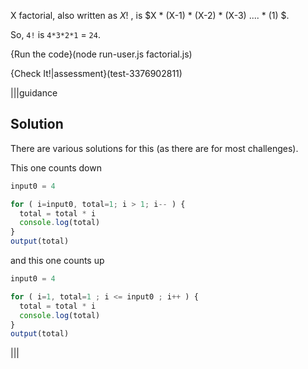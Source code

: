 X factorial, also written as $X!$ , is $X * (X-1) * (X-2) * (X-3) .... * (1) $.

So, `4!` is `4*3*2*1` = `24`.

{Run the code}(node run-user.js factorial.js)

{Check It!|assessment}(test-3376902811)

|||guidance
## Solution
There are various solutions for this (as there are for most challenges).

This one counts down

```javascript
input0 = 4

for ( i=input0, total=1; i > 1; i-- ) {
  total = total * i 
  console.log(total)
}
output(total)
```

and this one counts up

```javascript
input0 = 4

for ( i=1, total=1 ; i <= input0 ; i++ ) {
  total = total * i 
  console.log(total)
}
output(total)
```

|||

